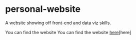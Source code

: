 # personal-website
A website showing off front-end and data viz skills.

You can find the website You can find the website <a href="https://tristan6.github.io/personal-website/" target="_blank">here</a>[here]